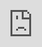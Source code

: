 📝 `NOTE` Use this template to initialize the contents of a README.md file for your application. As you work on your assignment over the course of the week, update the required or stretch features lists to indicate which features you have completed by changing `[ ]` to `[x]`. (🚫 Remove this paragraph before submitting your assignment.)

## Week 1 Assignment: Flixster

Submitted by: Cynthia Delira

Estimated time spent: **#** hours spent in total

Deployed Application (optional): [Flixster Deployed Site](ADD_LINK_HERE)

### Application Features

#### CORE FEATURES

- [ ] User can view a list of current movies from The Movie Database API as a grid view
  - The grid element should have an id of `movies-grid`
  - Each movie wrapper element should have a class of `movie-card`
- [X] For each movie displayed, user can see the following details:
  - Title - the element should have a class of `movie-title`
  - Image - the `img` element should have a class of `movie-poster`
  - Votes - the element should have a class of `movie-votes`
- [X] User can load more current movies by clicking a button at the bottom of the list
  - The button should have an id of `load-more-movies-btn`.
  - When clicked, the page should not refresh.
  - New movies should simply be added to the bottom
- [X] Allow users to search for movies and display them in a grid view
  - There should be a search input element with an id of `search-input`
  - Users should be able to type into the input
  - When a user hits 'Enter', it should send a search request to the movies API
  - The results from the search should be displayed on the page
  - There should be a close icon with an id of `close-search-btn` that exits the search, clears results, and shows the current movies displayed previously
- [X] Website accounts for basic HTML/CSS accessibility features
- [X] Website should be responsive

#### STRETCH FEATURES

- [ ] Deploy website using GitHub Pages. 
- [ ] Allow user to view more details about a movie within a popup.
- [ ] Improve the user experience through CSS & animation.
- [ ] Allow movie video trailers to be played using [embedded YouTube](https://support.google.com/youtube/answer/171780?hl=en)
- [ ] Implement anything else that you can get done to improve the app functionality!

### Walkthrough Video

<iframe 
src="https://drive.google.com/file/d/1KhWQ8yE-h17Isw_oZupT-n6Y-45FZAH3/view?usp=sharing" frameborder="0" 
webkitallowfullscreen mozallowfullscreen allowfullscreen 
style="position: absolute; top: 0; left: 0; width: 100%; height: 100%;">
</iframe>

### Reflection

* Did the topics discussed in your labs prepare you to complete the assignment? Be specific, which features in your weekly assignment did you feel unprepared to complete?

There are couple of topics that helped a lot when completing the assignment was the fetch since I was able to get the api and then use this to get specific elements from the api. A second feature that helped me in this project was the addEventListener as using this I was able to this function to the specific buttons and call specific functions that are specified for each button. A feature that I felt unprepared was the map function since I had trouble at first on how I could utilize it for it go through each movie in the api. I could not figure out how to map through these elements so I used the forEach algorithm instead which was easier but I would like to do more research regarding the map algorithm and how to use it correctly.

* If you had more time, what would you have done differently? Would you have added additional features? Changed the way your project responded to a particular event, etc.
  
If I had more time, I would of have worked differently with the display of the movie image, movie title and movie rating. I realized that the way I printed it would count these three elements as their own separate box so when trying to customize the movie grid on css I had trouble organizing to have the title and ratig below the image and the next movie be displayed to the right.

* Reflect on your project demo, what went well? Were there things that maybe didn't go as planned? Did you notice something that your peer did that you would like to try next time?

Reflecting on my project demo, honestly the time spent on displaying my images took longer than I had anticipated. The reason I had trouble displaying these images was because I realized I was using the wrong url and was using the api url which was not the actual image but instead learned that I had to use the image url and simply get the poster path from the api to get to the image. One thing that I would of have liked to add to my project was a small popup that would show up when the image is click and contain further information regarding the movie.

### Open-source libraries used

- Add any links to open-source libraries used in your project.
GeeksforGeeks.com
W3Schools.com


### Shout out

Give a shout out to somebody from your cohort that especially helped you during your project. This can be a fellow peer, instructor, TA, mentor, etc.

I would like to give a shout out to Enrique and Paul since they helped me with the display of images and helped me with what url to use in order to retrieve these images.
